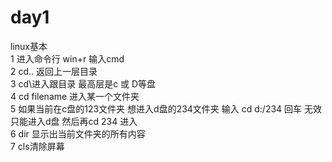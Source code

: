 # day1
linux基本  
1 进入命令行 win+r 输入cmd  
2 cd.. 返回上一层目录  
3 cd\进入跟目录 最高层是c 或 D等盘  
4 cd filename 进入某一个文件夹  
5 如果当前在c盘的123文件夹 想进入d盘的234文件夹 输入 cd d:/234 回车 无效 只能进入d盘 然后再cd 234 进入  
6 dir 显示出当前文件夹的所有内容  
7 cls清除屏幕
